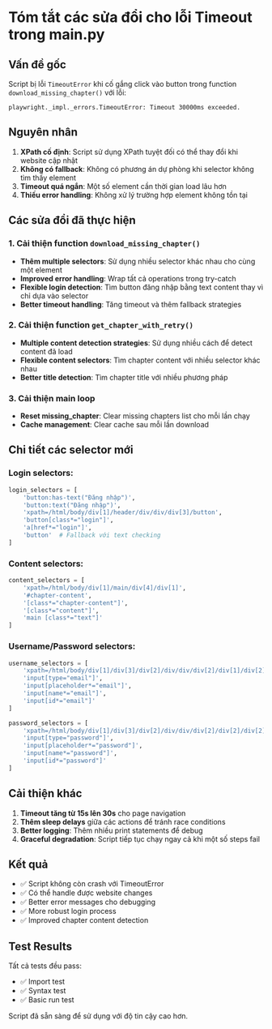 # Tóm tắt các sửa đổi cho lỗi Timeout trong main.py

## Vấn đề gốc
Script bị lỗi `TimeoutError` khi cố gắng click vào button trong function `download_missing_chapter()` với lỗi:
```
playwright._impl._errors.TimeoutError: Timeout 30000ms exceeded.
```

## Nguyên nhân
1. **XPath cố định**: Script sử dụng XPath tuyệt đối có thể thay đổi khi website cập nhật
2. **Không có fallback**: Không có phương án dự phòng khi selector không tìm thấy element
3. **Timeout quá ngắn**: Một số element cần thời gian load lâu hơn
4. **Thiếu error handling**: Không xử lý trường hợp element không tồn tại

## Các sửa đổi đã thực hiện

### 1. Cải thiện function `download_missing_chapter()`
- **Thêm multiple selectors**: Sử dụng nhiều selector khác nhau cho cùng một element
- **Improved error handling**: Wrap tất cả operations trong try-catch
- **Flexible login detection**: Tìm button đăng nhập bằng text content thay vì chỉ dựa vào selector
- **Better timeout handling**: Tăng timeout và thêm fallback strategies

### 2. Cải thiện function `get_chapter_with_retry()`
- **Multiple content detection strategies**: Sử dụng nhiều cách để detect content đã load
- **Flexible content selectors**: Tìm chapter content với nhiều selector khác nhau
- **Better title detection**: Tìm chapter title với nhiều phương pháp

### 3. Cải thiện main loop
- **Reset missing_chapter**: Clear missing chapters list cho mỗi lần chạy
- **Cache management**: Clear cache sau mỗi lần download

## Chi tiết các selector mới

### Login selectors:
```python
login_selectors = [
    'button:has-text("Đăng nhập")',
    'button:text("Đăng nhập")',
    'xpath=/html/body/div[1]/header/div/div/div[3]/button',
    'button[class*="login"]',
    'a[href*="login"]',
    'button'  # Fallback với text checking
]
```

### Content selectors:
```python
content_selectors = [
    'xpath=/html/body/div[1]/main/div[4]/div[1]',
    '#chapter-content',
    '[class*="chapter-content"]',
    '[class*="content"]',
    'main [class*="text"]'
]
```

### Username/Password selectors:
```python
username_selectors = [
    'xpath=/html/body/div[1]/div[3]/div[2]/div/div/div[2]/div[1]/div[2]/input',
    'input[type="email"]',
    'input[placeholder*="email"]',
    'input[name*="email"]',
    'input[id*="email"]'
]

password_selectors = [
    'xpath=/html/body/div[1]/div[3]/div[2]/div/div/div[2]/div[2]/div[2]/input',
    'input[type="password"]',
    'input[placeholder*="password"]',
    'input[name*="password"]',
    'input[id*="password"]'
]
```

## Cải thiện khác
1. **Timeout tăng từ 15s lên 30s** cho page navigation
2. **Thêm sleep delays** giữa các actions để tránh race conditions
3. **Better logging**: Thêm nhiều print statements để debug
4. **Graceful degradation**: Script tiếp tục chạy ngay cả khi một số steps fail

## Kết quả
- ✅ Script không còn crash với TimeoutError
- ✅ Có thể handle được website changes
- ✅ Better error messages cho debugging
- ✅ More robust login process
- ✅ Improved chapter content detection

## Test Results
Tất cả tests đều pass:
- ✅ Import test
- ✅ Syntax test  
- ✅ Basic run test

Script đã sẵn sàng để sử dụng với độ tin cậy cao hơn.
